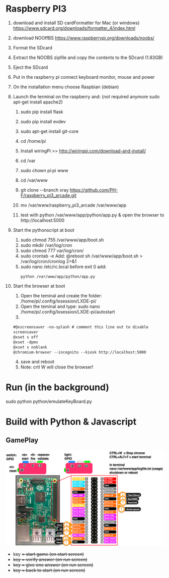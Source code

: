 # Raspberry PI3

1. download and install SD cardFormatter for Mac (or windows) https://www.sdcard.org/downloads/formatter_4/index.html
2. download NOOffBS https://www.raspberrypi.org/downloads/noobs/
3. Format the SDcard
4. Extract the NOOBS zipfile and copy the contents to the SDcard (1.83GB)
5. Eject the SDcard
6. Put in the raspberry pi connect keyboard monitor, mouse and power
7. On the installation menu choose Raspbian (debian)
8. Launch the terminal on the raspberry and:
    (not required anymore sudo apt-get install apache2)
    1. sudo pip install flask
    2. sudo pip install evdev
    3. sudo apt-get install git-core

    5. cd /home/pi
    6. Install wiringPi >> http://wiringpi.com/download-and-install/
    7. cd /var
    8. sudo chown pi:pi www
    9. cd /var/www
    10. git clone --branch xray https://github.com/PH-F/raspberry_pi3_arcade.git
    11. mv /var/www/raspberry_pi3_arcade /var/www/app
    12. test with python /var/www/app/python/app.py & open the browser to http://localhost:5000
    
9. Start the pythonscript at boot
	1. sudo chmod 755 /var/www/app/boot.sh
	2. sudo mkdir /var/log/cron
	3. sudo chmod 777 var/log/cron/
	4. sudo crontab -e 
		Add:  @reboot sh /var/www/app/boot.sh > /var/log/cron/cronlog 2>&1
	5. sudo nano /etc/rc.local
	    before exit 0 add:
	    ```
	    python /var/www/app/python/app.py
	    ```
		
10. Start the browser at boot
	1. Open the teminal and create the folder:  /home/pi/.config/lxsession/LXDE-pi/
	2. Open the teminal and type: 	sudo nano /home/pi/.config/lxsession/LXDE-pi/autostart
    3. 
    ```
    #@xscreensaver -no-splash # comment this line out to disable screensaver
    @xset s off
    @xset -dpms
    @xset s noblank
    @chromium-browser --incognito --kiosk http://localhost:5000
	```
	4. save and reboot
	5. Note:   crtl W   will close the browser!


# Run (in the background)
sudo python python/emulateKeyBoard.py

# Build with Python & Javascript

## GamePlay
![Image](https://github.com/PH-F/raspberry_pi3_arcade/blob/xray/tests/pinout.png)

- key <s> = start game (on start screen)
- key <space> = verify answer (on run screen)
- key <r> = give one answer (on run screen)
- key <r><r> = back to start  (on run screen)
